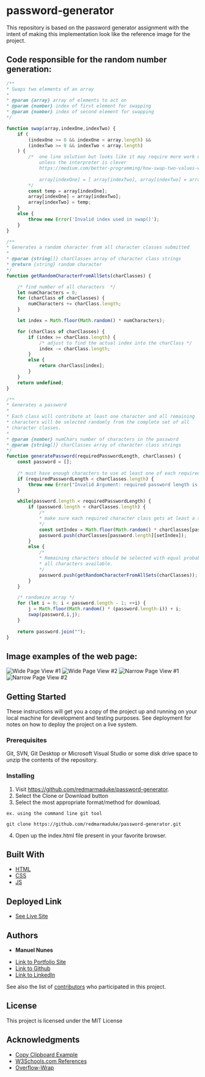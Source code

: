 # password-generator

This repository is based on the password generator assignment with the intent of making this implementation
look like the reference image for the project.

## Code responsible for the random number generation:

```javascript
/**
* Swaps two elements of an array
*
* @param {array} array of elements to act on
* @param {number} index of first element for swapping
* @param {number} index of second element for swapping
*/

function swap(array,indexOne,indexTwo) {
    if (
        (indexOne >= 0 && indexOne < array.length) && 
        (indexTwo >= 0 && indexTwo < array.length)
    ) {
        /*  one line solution but looks like it may require more work under the hood
            unless the interpreter is clever
            https://medium.com/better-programming/how-swap-two-values-without-temporary-variables-using-javascript-8bb28f96b5f6
            
            array[indexOne] = [ array[indexTwo], array[indexTwo] = array[indexOne] ][0];
        */
        const temp = array[indexOne];
        array[indexOne] = array[indexTwo];
        array[indexTwo] = temp;
    }
    else {
        throw new Error('Invalid index used in swap()');
    }
}

/**
* Generates a random character from all character classes submitted
*
* @param {string[]} charClasses array of character class strings
* @return {string} random character
*/
function getRandomCharacterFromAllSets(charClasses) {

    /* find number of all characters  */
    let numCharacters = 0;
    for (charClass of charClasses) {
        numCharacters += charClass.length;
    }

    let index = Math.floor(Math.random() * numCharacters);

    for (charClass of charClasses) {                
        if (index >= charClass.length) {
            /* adjust to find the actual index into the charClass */
            index -= charClass.length;
        }
        else {
            return charClass[index];
        }
    }
    return undefined;
}

/**
* Generates a password
*
* Each class will contribute at least one character and all remaining
* characters will be selected randomly from the complete set of all
* character classes.
*
* @param {number} numChars number of characters in the password
* @param {string[]} charClasses array of character class strings
*/
function generatePassword(requiredPasswordLength, charClasses) {
    const password = [];
    
    /* must have enough characters to use at least one of each required character class */
    if (requiredPasswordLength < charClasses.length) {
        throw new Error("Invalid Argument: required password length is too short!"); 
    }

    while(password.length < requiredPasswordLength) {
        if (password.length < charClasses.length) {
            /* 
            * make sure each required character class gets at least a single instance 
            */
            const setIndex = Math.floor(Math.random() * charClasses[password.length].length);
            password.push(charClasses[password.length][setIndex]);
        }
        else {
            /* 
            * Remaining characters should be selected with equal probability from
            * all characters available.
            */
            password.push(getRandomCharacterFromAllSets(charClasses));
        }
    }

    /* randomize array */
    for (let i = 0; i < password.length - 1; ++i) {
        j = Math.floor(Math.random() * (password.length-i)) + i;
        swap(password,i,j);
    }
    
    return password.join("");
}
```

## Image examples of the web page:

![Wide Page View #1](assets/img/wide-pre-password-gen.PNG)
![Wide Page View #2](assets/img/wide-post-password-gen.PNG)
![Narrow Page View #1](assets/img/narrow-pre-password-gen.PNG)
![Narrow Page View #2](assets/img/narrow-post-password-gen.PNG)

## Getting Started

These instructions will get you a copy of the project up and running on your local machine for development and testing purposes. See deployment for notes on how to deploy the project on a live system.

### Prerequisites

Git, SVN, Git Desktop or Microsoft Visual Studio or some disk drive
space to unzip the contents of the repository.

### Installing

1) Visit https://github.com/redmarmaduke/password-generator.
2) Select the Clone or Download button
3) Select the most appropriate format/method for download. 
```
ex. using the command line git tool

git clone https://github.com/redmarmaduke/password-generator.git

```

4) Open up the index.html file present in your favorite browser.

## Built With

* [HTML](https://developer.mozilla.org/en-US/docs/Web/HTML)
* [CSS](https://developer.mozilla.org/en-US/docs/Web/CSS)
* [JS](https://developer.mozilla.org/en-US/docs/Web/JavaScript)

## Deployed Link

* [See Live Site](https://redmarmaduke.github.io/password-generator/)


## Authors

* **Manuel Nunes** 

- [Link to Portfolio Site](https://redmarmaduke.github.io/password-generator/)
- [Link to Github](https://github.com/redmarmaduke/)
- [Link to LinkedIn](https://www.linkedin.com/)

See also the list of [contributors](https://redmarmaduke.github.io/password-generator/contributors) who participated in this project.

## License

This project is licensed under the MIT License 

## Acknowledgments

* [Copy Clipboard Example](https://www.w3schools.com/howto/howto_js_copy_clipboard.asp)
* [W3Schools.com References](https://www.w3schools.com/)
* [Overflow-Wrap](https://css-tricks.com/almanac/properties/o/overflow-wrap/)